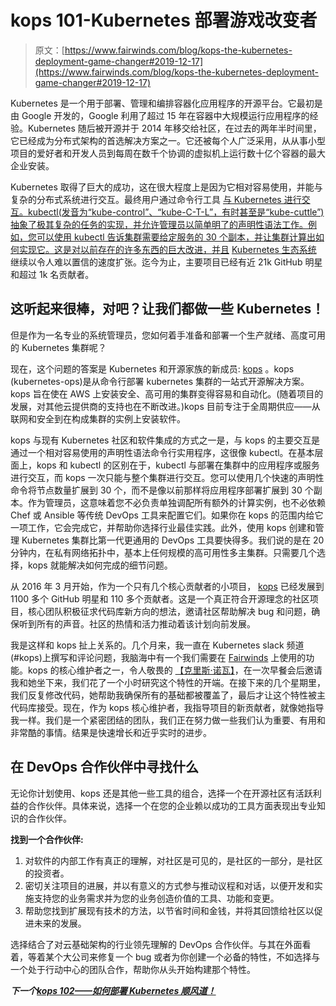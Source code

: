 # kops 101-Kubernetes 部署游戏改变者

> 原文：[https://www.fairwinds.com/blog/kops-the-kubernetes-deployment-game-changer#2019-12-17](https://www.fairwinds.com/blog/kops-the-kubernetes-deployment-game-changer#2019-12-17)

 Kubernetes 是一个用于部署、管理和编排容器化应用程序的开源平台。它最初是由 Google 开发的，Google 利用了超过 15 年在容器中大规模运行应用程序的经验。Kubernetes 随后被开源并于 2014 年移交给社区，在过去的两年半时间里，它已经成为分布式架构的首选解决方案之一。它还被每个人广泛采用，从从事小型项目的爱好者和开发人员到每周在数千个协调的虚拟机上运行数十亿个容器的最大企业安装。

Kubernetes 取得了巨大的成功，这在很大程度上是因为它相对容易使用，并能与复杂的分布式系统进行交互。最终用户通过命令行工具  [与 Kubernetes 进行交互。kubectl(发音为“kube-control”、“kube-C-T-L”，有时甚至是“kube-cuttle”)抽象了极其复杂的任务的实现，并允许管理员以简单明了的声明性语法工作。例如，您可以使用 kubectl 告诉集群需要给定服务的 30 个副本，并让集群计算出如何实现它。这是对以前存在的许多东西的巨大改进，并且](https://github.com/kubernetes/kubernetes/tree/master/docs/user-guide/kubectl) [Kubernetes 生态系统](https://github.com/kubernetes) 继续以令人难以置信的速度扩张。迄今为止，主要项目已经有近 21k GitHub 明星和超过 1k 名贡献者。

## 这听起来很棒，对吧？让我们都做一些 Kubernetes！

但是作为一名专业的系统管理员，您如何着手准备和部署一个生产就绪、高度可用的 Kubernetes 集群呢？

现在，这个问题的答案是 Kubernetes 和开源家族的新成员:  [kops](https://github.com/kubernetes/kops) 。kops (kubernetes-ops)是从命令行部署 kubernetes 集群的一站式开源解决方案。kops 旨在使在 AWS 上安装安全、高可用的集群变得容易和自动化。(随着项目的发展，对其他云提供商的支持也在不断改进。)kops 目前专注于全周期供应——从联网和安全到在构成集群的实例上安装软件。

kops 与现有 Kubernetes 社区和软件集成的方式之一是，与 kops 的主要交互是通过一个相对容易使用的声明性语法命令行实用程序，这很像 kubectl。在基本层面上，kops 和 kubectl 的区别在于，kubectl 与部署在集群中的应用程序或服务进行交互，而 kops 一次只能与整个集群进行交互。您可以使用几个快速的声明性命令将节点数量扩展到 30 个，而不是像以前那样将应用程序部署扩展到 30 个副本。作为管理员，这意味着您不必负责单独调配所有额外的计算实例，也不必依赖 Chef 或 Ansible 等传统 DevOps 工具来配置它们。如果你在 kops 的范围内给它一项工作，它会完成它，并帮助你选择行业最佳实践。此外，使用 kops 创建和管理 Kubernetes 集群比第一代更通用的 DevOps 工具要快得多。我们说的是在 20 分钟内，在私有网络拓扑中，基本上任何规模的高可用性多主集群。只需要几个选择，kops 就能解决如何完成的细节问题。

从 2016 年 3 月开始，作为一个只有几个核心贡献者的小项目，  [kops](https://github.com/kubernetes/kops) 已经发展到 1100 多个 GitHub 明星和 110 多个贡献者。这是一个真正符合开源理念的社区项目，核心团队积极征求代码库新方向的想法，邀请社区帮助解决 bug 和问题，确保听到所有的声音。社区的热情和活力推动着该计划向前发展。

我是这样和 kops 扯上关系的。几个月来，我一直在 Kubernetes slack 频道(#kops)上撰写和评论问题，我脑海中有一个我们需要在 [Fairwinds](/) 上使用的功能。kops 的核心维护者之一，令人敬畏的  [【克里斯·诺瓦】](https://github.com/kris-nova)，在一次早餐会后邀请我和她坐下来，我们花了一个小时研究这个特性的开端。在接下来的几个星期里，我们反复修改代码，她帮助我确保所有的基础都被覆盖了，最后才让这个特性被主代码库接受。现在，作为 kops 核心维护者，我指导项目的新贡献者，就像她指导我一样。我们是一个紧密团结的团队，我们正在努力做一些我们认为重要、有用和非常酷的事情。结果是快速增长和近乎实时的进步。

## 在 DevOps 合作伙伴中寻找什么

无论你计划使用、kops 还是其他一些工具的组合，选择一个在开源社区有活跃利益的合作伙伴。具体来说，选择一个在您的企业赖以成功的工具方面表现出专业知识的合作伙伴。

**找到一个合作伙伴:**

1.  对软件的内部工作有真正的理解，对社区是可见的，是社区的一部分，是社区的投资者。
2.  密切关注项目的进展，并以有意义的方式参与推动议程和对话，以便开发和实施支持您的业务需求并为您的业务创造价值的工具、功能和变更。
3.  帮助您找到扩展现有技术的方法，以节省时间和金钱，并将其回馈给社区以促进未来的发展。

选择结合了对云基础架构的行业领先理解的 DevOps 合作伙伴。与其在外面看着，等着某个大公司来修复一个 bug 或者为你创建一个必备的特性，不如选择与一个处于行动中心的团队合作，帮助你从头开始构建那个特性。

***下一个[kops 102——如何部署 Kubernetes 顺风道！](http://blog.reactiveops.com/kops-an-inside-look-at-deploying-kubernetes-on-aws-the-fairwinds-way)***